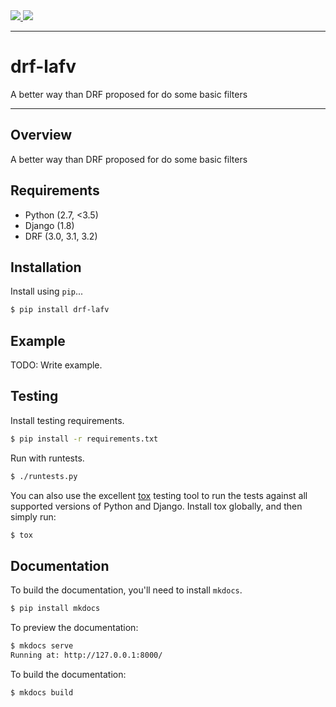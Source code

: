<div class="badges">
    <a href="http://travis-ci.org/angvp/drf-lafv">
        <img src="https://travis-ci.org/angvp/drf-lafv.svg?branch=master">
    </a>
    <a href="https://pypi.python.org/pypi/drf-lafv">
        <img src="https://img.shields.io/pypi/v/drf-lafv.svg">
    </a>
</div>

---

# drf-lafv

A better way than DRF proposed for do some basic filters

---

## Overview

A better way than DRF proposed for do some basic filters

## Requirements

* Python (2.7, <3.5)
* Django (1.8)
* DRF (3.0, 3.1, 3.2)

## Installation

Install using `pip`...

```bash
$ pip install drf-lafv
```

## Example

TODO: Write example.

## Testing

Install testing requirements.

```bash
$ pip install -r requirements.txt
```

Run with runtests.

```bash
$ ./runtests.py
```

You can also use the excellent [tox](http://tox.readthedocs.org/en/latest/) testing tool to run the tests against all supported versions of Python and Django. Install tox globally, and then simply run:

```bash
$ tox
```

## Documentation

To build the documentation, you'll need to install `mkdocs`.

```bash
$ pip install mkdocs
```

To preview the documentation:

```bash
$ mkdocs serve
Running at: http://127.0.0.1:8000/
```

To build the documentation:

```bash
$ mkdocs build
```
